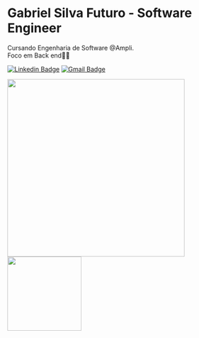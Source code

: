 # Gabriel Silva Futuro - Software Engineer


Cursando Engenharia de Software @Ampli. </br> 
Foco em Back end👨‍💻


[![Linkedin Badge](https://img.shields.io/badge/-Gabriel%20Silva-42D3FF?style=flat-square&logo=Linkedin&logoColor=white&link=https://www.linkedin.com/in/gabriels5g/)](https://www.linkedin.com/in/gabriels5g/) 
[![Gmail Badge](https://img.shields.io/badge/-gabrielspxls@gmail.com-42D3FF?style=flat-square&logo=Gmail&logoColor=white&link=mailto:gabrielspxls@gmail.com)](mailto:gabrielspxls@gmail.com)


<a href="https://github.com/anuraghazra/github-readme-stats">
  <img width=400 align="center" src="https://github-readme-stats.vercel.app/api?username=gabriels5g&show_icons=true&theme=tokyonight" />
</a>
<a href="https://github.com/anuraghazra/convoychat">
  <img height=167 align="center" src="https://github-readme-stats.vercel.app/api/top-langs/?username=Gabriels5g&layout=compact&theme=tokyonight" />
</a>

